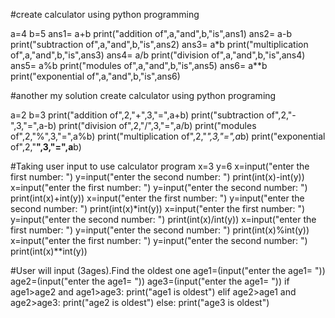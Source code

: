 #create calculator using python programming

a=4
b=5
ans1= a+b
print("addition of",a,"and",b,"is",ans1)
ans2= a-b
print("subtraction of",a,"and",b,"is",ans2)
ans3= a*b
print("multiplication of",a,"and",b,"is",ans3)
ans4= a/b
print("division of",a,"and",b,"is",ans4)
ans5= a%b
print("modules of",a,"and",b,"is",ans5)
ans6= a**b
print("exponential of",a,"and",b,"is",ans6)

#another my solution create calculator using python programing

a=2
b=3
print("addition of",2,"+",3,"=",a+b)
print("subtraction of",2,"-",3,"=",a-b)
print("division of",2,"/",3,"=",a/b)
print("modules of",2,"%",3,"=",a%b)
print("multiplication of",2,"*",3,"=",a*b)
print("exponential of",2,"**",3,"=",a**b)

#Taking user input to use calculator program
x=3
y=6
x=input("enter the first number: ")
y=input("enter the second number: ")
print(int(x)-int(y))
x=input("enter the first number: ")
y=input("enter the second number: ")
print(int(x)+int(y))
x=input("enter the first number: ")
y=input("enter the second number: ")
print(int(x)*int(y))
x=input("enter the first number: ")
y=input("enter the second number: ")
print(int(x)/int(y))
x=input("enter the first number: ")
y=input("enter the second number: ")
print(int(x)%int(y))
x=input("enter the first number: ")
y=input("enter the second number: ")
print(int(x)**int(y))

#User will input (3ages).Find the oldest one
age1=(input("enter the age1= "))
age2=(input("enter the age1= "))
age3=(input("enter the age1= "))
if age1>age2 and age1>age3:
  print("age1 is oldest")
elif age2>age1 and age2>age3:
  print("age2 is oldest")
else:
  print("age3 is oldest")

  








